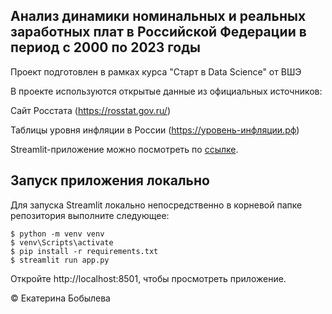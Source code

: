 ## Анализ динамики номинальных и реальных заработных плат в Российской Федерации в период с 2000 по 2023 годы

Проект подготовлен в рамках курса "Старт в Data Science" от ВШЭ

В проекте используются открытые данные из официальных источников:

Сайт Росстата (https://rosstat.gov.ru/)

Таблицы уровня инфляции в России (https://уровень-инфляции.рф)

Streamlit-приложение можно посмотреть по [ссылке](https://dynamics-real-wages.streamlit.app/).

## Запуск приложения локально

Для запуска Streamlit локально непосредственно в корневой папке репозитория выполните следующее:

```Командная строка
$ python -m venv venv
$ venv\Scripts\activate
$ pip install -r requirements.txt
$ streamlit run app.py
```
Откройте http://localhost:8501, чтобы просмотреть приложение.


&copy; Екатерина Бобылева
